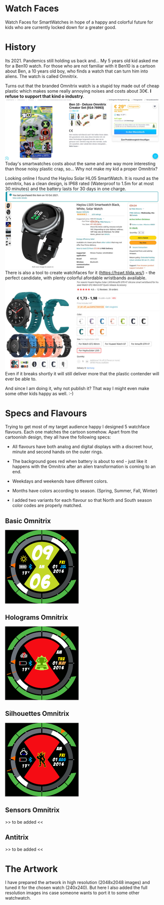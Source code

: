 # Watch Faces
Watch Faces for SmartWatches in hope of a happy and colorful future for kids who are currently locked down for a greater good.

# History
Its 2021. Pandemics still holding us back and... My 5 years old kid asked me for a Ben10 watch. For those who are not familiar with it Ben10 is a cartoon about Ben, a 10 years old boy, who finds a watch that can turn him into aliens. The watch is called Omnitrix.

Turns out that the branded Omnitrix watch is a stupid toy made out of cheap plastic which makes some really annoying noises and costs about 30€. **I refuse to support that kind o industry**.
![plastic toy](https://github.com/jpkc/WatchFaces/blob/main/README/Omnitrix%20Creator.jpg?raw=true)
Today's smartwatches costs about the same and are way more interesting than those noisy plastic crap, so... Why not make my kid a proper Omnitrix?

Looking online I found the Haylou Solar HL05 SmartWatch. It is round as the omnitrix, has a clean design, is IP68 rated (Waterproof to 1.5m for at most 30 minutes) and the battery lasts for 30 days in one charge.
![smartwatch](https://github.com/jpkc/WatchFaces/blob/main/README/Haylou%20Solar%20LS05.jpg?raw-true)
There is also a tool to create watchfaces for it (https://hswt.tilda.ws/) - the perfect candidate, with plenty colorful afordable wristbands available.
![wristbands](https://github.com/jpkc/WatchFaces/blob/main/README/Wristbands.jpg?raw=true)
Even if it breaks shortly it will still deliver more that the plastic contender will ever be able to.

And since I am doing it, why not publish it? That way I might even make some other kids happy as well. :-)

# Specs and Flavours
Trying to get most of my target audience happy I designed 5 watchface flavours. Each one matches the cartoon somehow. Apart from the cartoonish design, they all have the following specs:

- All flavours have both analog and digital displays with a discreet hour, minute and second hands on the outer rings.

- The background goes red when battery is about to end - just like it happens with the Omnitrix after an alien transformation is coming to an end. 

- Weekdays and weekends have different colors.

- Months have colors according to season. (Spring, Summer, Fall, Winter)

- I added two variants for each flavour so that North and South season color codes are properly matched.

## Basic Omnitrix
![Basic Omnitrix](https://github.com/jpkc/WatchFaces/blob/main/Ben10/Omnitrix%20Basic/Basic%20Omnitrix.gif?raw=true)

## Holograms Omnitrix
![Holograms Omnitrix](https://github.com/jpkc/WatchFaces/blob/main/Ben10/Omnitrix%20Holograms/omnitrix_holograms.gif?raw=true)

## Silhouettes Omnitrix
![Silhouettes Omnitrix](https://github.com/jpkc/WatchFaces/blob/main/Ben10/Omnitrix%20Silhouettes/omnitrix_silhouettes.gif?raw=true)

## Sensors Omnitrix
\>\> to be added <<

## Antitrix
\>\> to be added <<

# The Artwork
I have prepared the artwork in high resolution (2048x2048 images) and tuned it for the chosen watch (240x240). But here I also added the full resolution images ins case someone wants to port it to some other watchwatch.
